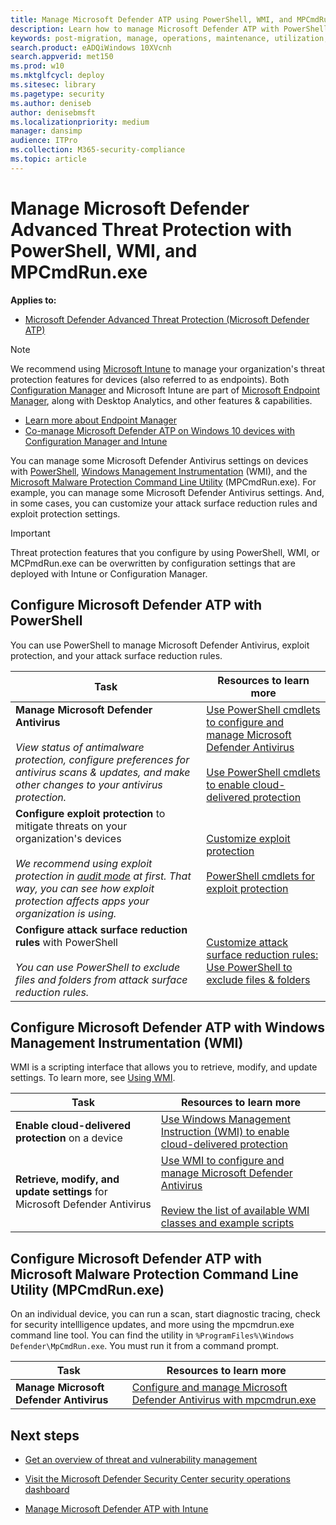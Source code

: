```yaml
---
title: Manage Microsoft Defender ATP using PowerShell, WMI, and MPCmdRun.exe
description: Learn how to manage Microsoft Defender ATP with PowerShell, WMI, and MPCmdRun.exe
keywords: post-migration, manage, operations, maintenance, utilization, PowerShell, WMI, MPCmdRun.exe, windows defender advanced threat protection, atp, edr
search.product: eADQiWindows 10XVcnh
search.appverid: met150
ms.prod: w10
ms.mktglfcycl: deploy
ms.sitesec: library
ms.pagetype: security
ms.author: deniseb
author: denisebmsft
ms.localizationpriority: medium
manager: dansimp
audience: ITPro
ms.collection: M365-security-compliance 
ms.topic: article
---
```


# Manage Microsoft Defender Advanced Threat Protection with PowerShell, WMI, and MPCmdRun.exe

**Applies to:**
- [Microsoft Defender Advanced Threat Protection (Microsoft Defender ATP)](https://go.microsoft.com/fwlink/p/?linkid=2069559)

> [!NOTE]
> We recommend using [Microsoft Intune](https://docs.microsoft.com/mem/intune/fundamentals/what-is-intune) to manage your organization's threat protection features for devices (also referred to as endpoints). Both [Configuration Manager](https://docs.microsoft.com/mem/configmgr/protect/deploy-use/endpoint-protection) and Microsoft Intune are part of [Microsoft Endpoint Manager](https://docs.microsoft.com/mem), along with Desktop Analytics, and other features & capabilities. 
> - [Learn more about Endpoint Manager](https://docs.microsoft.com/mem/endpoint-manager-overview)
> - [Co-manage Microsoft Defender ATP on Windows 10 devices with Configuration Manager and Intune](manage-atp-post-migration-intune.md) 

You can manage some Microsoft Defender Antivirus settings on devices with [PowerShell](#configure-microsoft-defender-atp-with-powershell),  [Windows Management Instrumentation](#configure-microsoft-defender-atp-with-windows-management-instrumentation-wmi) (WMI), and the [Microsoft Malware Protection Command Line Utility](#configure-microsoft-defender-atp-with-microsoft-malware-protection-command-line-utility-mpcmdrunexe) (MPCmdRun.exe). For example, you can manage some Microsoft Defender Antivirus settings. And, in some cases, you can customize your attack surface reduction rules and exploit protection settings. 

> [!IMPORTANT]
> Threat protection features that you configure by using PowerShell, WMI, or MCPmdRun.exe can be overwritten by configuration settings that are deployed with Intune or Configuration Manager.

## Configure Microsoft Defender ATP with PowerShell

You can use PowerShell to manage Microsoft Defender Antivirus, exploit protection, and your attack surface reduction rules.

|Task  |Resources to learn more  |
|---------|---------|
|**Manage Microsoft Defender Antivirus** <br/><br/>*View status of antimalware protection, configure preferences for antivirus scans & updates, and make other changes to your antivirus protection.*    |[Use PowerShell cmdlets to configure and manage Microsoft Defender Antivirus](https://docs.microsoft.com/windows/security/threat-protection/microsoft-defender-antivirus/use-powershell-cmdlets-microsoft-defender-antivirus)  <br/><br/>[Use PowerShell cmdlets to enable cloud-delivered protection](https://docs.microsoft.com/en-us/windows/security/threat-protection/microsoft-defender-antivirus/enable-cloud-protection-microsoft-defender-antivirus#use-powershell-cmdlets-to-enable-cloud-delivered-protection)       |
|**Configure exploit protection** to mitigate threats on your organization's devices<br/><br/> *We recommend using exploit protection in [audit mode](https://docs.microsoft.com/windows/security/threat-protection/microsoft-defender-atp/evaluate-exploit-protection#powershell) at first. That way, you can see how exploit protection affects apps your organization is using.*     | [Customize exploit protection](https://docs.microsoft.com/windows/security/threat-protection/microsoft-defender-atp/customize-exploit-protection)<br/><br/>[PowerShell cmdlets for exploit protection](https://docs.microsoft.com/windows/security/threat-protection/microsoft-defender-atp/customize-exploit-protection#powershell-reference)        |
|**Configure attack surface reduction rules** with PowerShell <br/><br/>*You can use PowerShell to exclude files and folders from attack surface reduction rules.* |[Customize attack surface reduction rules: Use PowerShell to exclude files & folders](https://docs.microsoft.com/windows/security/threat-protection/microsoft-defender-atp/customize-attack-surface-reduction#use-powershell-to-exclude-files-and-folders) |


## Configure Microsoft Defender ATP with Windows Management Instrumentation (WMI)

WMI is a scripting interface that allows you to retrieve, modify, and update settings. To learn more, see [Using WMI](https://docs.microsoft.com/windows/win32/wmisdk/using-wmi). 

|Task  |Resources to learn more  |
|---------|---------|
|**Enable cloud-delivered protection** on a device    |[Use Windows Management Instruction (WMI) to enable cloud-delivered protection](https://docs.microsoft.com/windows/security/threat-protection/microsoft-defender-antivirus/enable-cloud-protection-microsoft-defender-antivirus#use-windows-management-instruction-wmi-to-enable-cloud-delivered-protection)       |
|**Retrieve, modify, and update settings** for Microsoft Defender Antivirus     | [Use WMI to configure and manage Microsoft Defender Antivirus](https://docs.microsoft.com/windows/security/threat-protection/microsoft-defender-antivirus/use-wmi-microsoft-defender-antivirus)<br/><br/>[Review the list of available WMI classes and example scripts](https://docs.microsoft.com/previous-versions/windows/desktop/defender/windows-defender-wmiv2-apis-portal)    |


## Configure Microsoft Defender ATP with Microsoft Malware Protection Command Line Utility (MPCmdRun.exe)

On an individual device, you can run a scan, start diagnostic tracing, check for security intellligence updates, and more using the mpcmdrun.exe command line tool. You can find the utility in `%ProgramFiles%\Windows Defender\MpCmdRun.exe`. You must run it from a command prompt.

|Task  |Resources to learn more  |
|---------|---------|
|**Manage Microsoft Defender Antivirus**  |[Configure and manage Microsoft Defender Antivirus with mpcmdrun.exe](https://docs.microsoft.com/windows/security/threat-protection/microsoft-defender-antivirus/command-line-arguments-microsoft-defender-antivirus)        |


## Next steps

- [Get an overview of threat and vulnerability management](https://docs.microsoft.com/windows/security/threat-protection/microsoft-defender-atp/next-gen-threat-and-vuln-mgt)

- [Visit the Microsoft Defender Security Center security operations dashboard](https://docs.microsoft.com/windows/security/threat-protection/microsoft-defender-atp/security-operations-dashboard)

- [Manage Microsoft Defender ATP with Intune](manage-atp-post-migration-intune.md)
